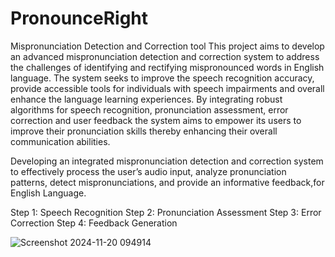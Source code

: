 # PronounceRight
Mispronunciation Detection and Correction tool
This project aims to develop an advanced mispronunciation detection and correction system to address the challenges of identifying and rectifying mispronounced words  in English language. The system seeks to improve the speech recognition accuracy, provide accessible tools for individuals with speech impairments and overall enhance the language learning experiences. By integrating robust algorithms for speech recognition, pronunciation assessment, error correction and user feedback the system aims to empower its users to improve their pronunciation skills thereby enhancing their overall communication abilities.


Developing an integrated mispronunciation detection and correction system to effectively process the user’s audio input, analyze pronunciation patterns, detect mispronunciations, and provide an informative feedback,for English Language.

Step 1: Speech Recognition 
Step 2: Pronunciation Assessment
Step 3: Error Correction
Step 4: Feedback Generation



![Screenshot 2024-11-20 094914](https://github.com/user-attachments/assets/61a6e5e5-f236-4970-ba7c-9282495fdb73)


